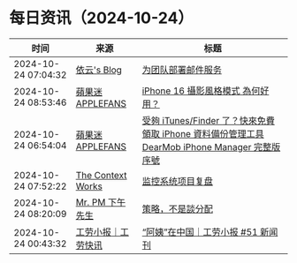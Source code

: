 ﻿# 每日资讯（2024-10-24）

|时间|来源|标题|
|---|---|---|
|2024-10-24 07:04:32|[依云's Blog](https://blog.lilydjwg.me/feed)|[为团队部署邮件服务](https://blog.lilydjwg.me/posts/216887.html)|
|2024-10-24 08:53:46|[蘋果迷 APPLEFANS](https://applefans.today/feed/)|[iPhone 16 攝影風格模式 為何好用？](https://applefans.today/2024-10-iphone-16-photographic-styles/)|
|2024-10-24 06:54:04|[蘋果迷 APPLEFANS](https://applefans.today/feed/)|[受夠 iTunes/Finder 了？快來免費領取 iPhone 資料備份管理工具 DearMob iPhone Manager 完整版序號](https://applefans.today/2024-10-dearmob-iphone-manager-iphone-backp-and-recovery/)|
|2024-10-24 07:52:22|[The Context Works](https://www.sund.site/index.xml)|[监控系统项目复盘](https://sund.site/posts/2024/metrics-project-retro/)|
|2024-10-24 08:20:09|[Mr. PM 下午先生](http://mrpm.cc/?feed=rss2)|[策略，不是談分配](https://mrpm.cc/?p=1690)|
|2024-10-24 00:43:32|[工劳小报｜工劳快讯](https://newsletter.laborinfocn.com/rss)|[“阿姨”在中国｜工劳小报 #51 新闻刊](https://feed.laborinfocn7.com/issue51-news/)|
